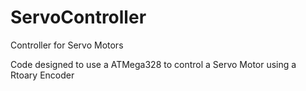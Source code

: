 # ServoController

Controller for Servo Motors

Code designed to use a ATMega328 to control a Servo Motor using a Rtoary Encoder

